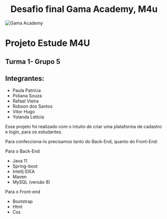 <h1 style = "text-align: center;"> Desafio final Gama Academy, M4u </h1>

![Gama Academy](https://res.cloudinary.com/walljobs/image/upload/v1575401331/kzv4wwbbh6sai7cwqyu8.jpg)

#   Projeto Estude M4U
##   Turma 1- Grupo 5

##  Integrantes:
* Paula Patricia
* Poliana Souza
* Rafael Vieira
* Robson dos Santos
* Vitor Hugo
* Yolanda Letícia

Esse projeto foi realizado com o intuito de criar uma plataforma de cadastro e login, para os estudantes.

Para confecciona-lo precisamos tanto do Back-End, quanto do Front-End:

Para o Back-End
* Java 11
* Spring-boot
* Intellj IDEA
* Maven
* MySQL (versão 8)

Para o Front-end
* Bootstrap
* Html
* Css
